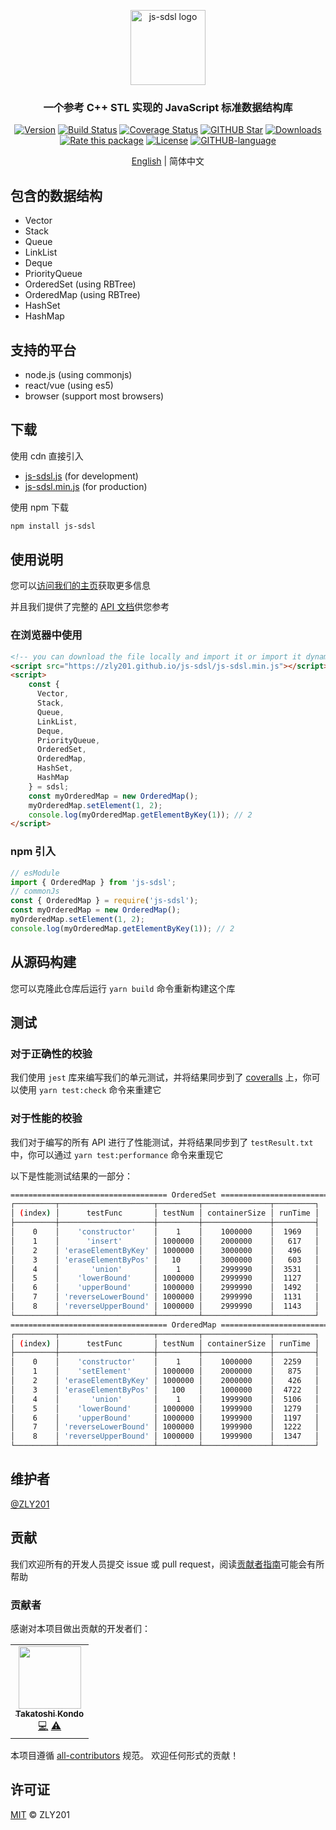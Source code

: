 <p align="center">
  <a href="https://js-sdsl.github.io/" target="_blank">
    <img src="https://js-sdsl.github.io/assets/logo-removebg.png" alt="js-sdsl logo" width="120" />
  </a>
</p>

<h3><p align="center">一个参考 C++ STL 实现的 JavaScript 标准数据结构库</p></h3>

<p align="center">
  <a target="_blank" href="https://www.npmjs.com/package/js-sdsl"><img src="https://img.shields.io/npm/v/js-sdsl?color=blue" alt="Version" /></a>
  <a target="_blank" href="https://github.com/ZLY201/js-sdsl/actions?query=branch%3Amain"><img src="https://github.com/zly201/js-sdsl/workflows/js-sdsl%20CI/badge.svg" alt="Build Status" /></a>
  <a target="_blank" href="https://coveralls.io/github/ZLY201/js-sdsl"><img src="https://coveralls.io/repos/github/ZLY201/js-sdsl/badge.svg" alt="Coverage Status" /></a>
  <a target="_blank" href="https://github.com/ZLY201/js-sdsl"><img src="https://img.shields.io/github/stars/zly201/js-sdsl.svg" alt="GITHUB Star" /></a>
  <a target="_blank" href="https://www.npmjs.com/package/js-sdsl"><img src="https://img.shields.io/npm/dm/js-sdsl" alt="Downloads" /></a>
  <a target="_blank" href="https://openbase.com/js/js-sdsl?utm_source=embedded&amp;utm_medium=badge&amp;utm_campaign=rate-badge"><img src="https://badges.openbase.com/js/rating/js-sdsl.svg?token=fh3LMNOV+JSWykSjtg1rA8kouSYkJoIDzGbvaByq5X0=" alt="Rate this package"/></a>
  <a target="_blank" href="https://github.com/ZLY201/js-sdsl/blob/main/LICENSE"><img src="https://img.shields.io/npm/l/js-sdsl?color=%230969da" alt="License" /></a>
  <a target="_blank" href="https://github.com/zly201/js-sdsl/"><img src="https://img.shields.io/github/languages/top/zly201/js-sdsl.svg" alt="GITHUB-language" /></a>
</p>

<p align="center"><a href="https://github.com/ZLY201/js-sdsl/blob/main/README.md">English</a> | 简体中文</p>

## 包含的数据结构

- Vector
- Stack
- Queue
- LinkList
- Deque
- PriorityQueue
- OrderedSet (using RBTree)
- OrderedMap (using RBTree)
- HashSet
- HashMap

## 支持的平台

- node.js (using commonjs)
- react/vue (using es5)
- browser (support most browsers)

## 下载

使用 cdn 直接引入

- [js-sdsl.js](https://zly201.github.io/js-sdsl/js-sdsl.js) (for development)
- [js-sdsl.min.js](https://zly201.github.io/js-sdsl/js-sdsl.min.js) (for production)

使用 npm 下载

```bash
npm install js-sdsl
```

## 使用说明

您可以[访问我们的主页](https://js-sdsl.github.io/)获取更多信息

并且我们提供了完整的 [API 文档](https://zly201.github.io/js-sdsl/index.html)供您参考

### 在浏览器中使用

```html
<!-- you can download the file locally and import it or import it dynamically by using url. -->
<script src="https://zly201.github.io/js-sdsl/js-sdsl.min.js"></script>
<script>
    const { 
      Vector,
      Stack,
      Queue,
      LinkList,
      Deque,
      PriorityQueue,
      OrderedSet,
      OrderedMap,
      HashSet,
      HashMap
    } = sdsl;
    const myOrderedMap = new OrderedMap();
    myOrderedMap.setElement(1, 2);
    console.log(myOrderedMap.getElementByKey(1)); // 2
</script>
```

### npm 引入

```javascript
// esModule
import { OrderedMap } from 'js-sdsl';
// commonJs
const { OrderedMap } = require('js-sdsl');
const myOrderedMap = new OrderedMap();
myOrderedMap.setElement(1, 2);
console.log(myOrderedMap.getElementByKey(1)); // 2
```

## 从源码构建

您可以克隆此仓库后运行 `yarn build` 命令重新构建这个库

## 测试

### 对于正确性的校验

我们使用 `jest` 库来编写我们的单元测试，并将结果同步到了 [coveralls](https://coveralls.io/github/ZLY201/js-sdsl) 上，你可以使用 `yarn test:check` 命令来重建它

### 对于性能的校验

我们对于编写的所有 API 进行了性能测试，并将结果同步到了 `testResult.txt` 中，你可以通过 `yarn test:performance` 命令来重现它

以下是性能测试结果的一部分：

```bash
=================================== OrderedSet ===================================
┌─────────┬─────────────────────┬─────────┬───────────────┬─────────┐
│ (index) │      testFunc       │ testNum │ containerSize │ runTime │
├─────────┼─────────────────────┼─────────┼───────────────┼─────────┤
│    0    │    'constructor'    │    1    │    1000000    │  1969   │
│    1    │      'insert'       │ 1000000 │    2000000    │   617   │
│    2    │ 'eraseElementByKey' │ 1000000 │    3000000    │   496   │
│    3    │ 'eraseElementByPos' │   10    │    3000000    │   603   │
│    4    │       'union'       │    1    │    2999990    │  3531   │
│    5    │    'lowerBound'     │ 1000000 │    2999990    │  1127   │
│    6    │    'upperBound'     │ 1000000 │    2999990    │  1492   │
│    7    │ 'reverseLowerBound' │ 1000000 │    2999990    │  1131   │
│    8    │ 'reverseUpperBound' │ 1000000 │    2999990    │  1143   │
└─────────┴─────────────────────┴─────────┴───────────────┴─────────┘
=================================== OrderedMap ===================================
┌─────────┬─────────────────────┬─────────┬───────────────┬─────────┐
│ (index) │      testFunc       │ testNum │ containerSize │ runTime │
├─────────┼─────────────────────┼─────────┼───────────────┼─────────┤
│    0    │    'constructor'    │    1    │    1000000    │  2259   │
│    1    │    'setElement'     │ 1000000 │    2000000    │   875   │
│    2    │ 'eraseElementByKey' │ 1000000 │    2000000    │   426   │
│    3    │ 'eraseElementByPos' │   100   │    1000000    │  4722   │
│    4    │       'union'       │    1    │    1999900    │  5106   │
│    5    │    'lowerBound'     │ 1000000 │    1999900    │  1279   │
│    6    │    'upperBound'     │ 1000000 │    1999900    │  1197   │
│    7    │ 'reverseLowerBound' │ 1000000 │    1999900    │  1222   │
│    8    │ 'reverseUpperBound' │ 1000000 │    1999900    │  1347   │
└─────────┴─────────────────────┴─────────┴───────────────┴─────────┘
```

## 维护者

[@ZLY201](https://github.com/ZLY201)

## 贡献

我们欢迎所有的开发人员提交 issue 或 pull request，阅读[贡献者指南](https://github.com/ZLY201/js-sdsl/blob/main/.github/CONTRIBUTING.md)可能会有所帮助

### 贡献者

感谢对本项目做出贡献的开发者们：

<!-- ALL-CONTRIBUTORS-LIST:START - Do not remove or modify this section -->
<!-- prettier-ignore-start -->
<!-- markdownlint-disable -->
<table>
  <tr>
    <td align="center"><a href="https://www.linkedin.com/in/takatoshi-kondo-02a91410/"><img src="https://avatars.githubusercontent.com/u/275959?v=4?s=100" width="100px;" alt=""/><br /><sub><b>Takatoshi Kondo</b></sub></a><br /><a href="https://github.com/ZLY201/js-sdsl/commits?author=redboltz" title="Code">💻</a> <a href="https://github.com/ZLY201/js-sdsl/commits?author=redboltz" title="Tests">⚠️</a></td>
  </tr>
</table>

<!-- markdownlint-restore -->
<!-- prettier-ignore-end -->
<!-- ALL-CONTRIBUTORS-LIST:END -->

本项目遵循 [all-contributors](https://github.com/all-contributors/all-contributors) 规范。 欢迎任何形式的贡献！

## 许可证

[MIT](https://github.com/ZLY201/js-sdsl/blob/main/LICENSE) © ZLY201
